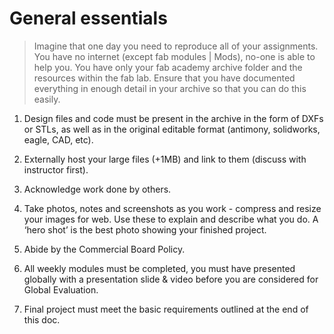 # General essentials

> Imagine that one day you need to reproduce all of your assignments. You have no internet (except fab modules | Mods), no-one is able to help you. You have only your fab academy archive folder and the resources within the fab lab. Ensure that you have documented everything in enough detail in your archive so that you can do this easily.


1. Design files and code must be present in the archive in the form of DXFs or STLs, as well as in the original editable format (antimony, solidworks, eagle, CAD, etc).

2. Externally host your large files (+1MB) and link to them (discuss with instructor first).

3. Acknowledge work done by others.

4. Take photos, notes and screenshots as you work - compress and resize your images for web. Use these to explain and describe what you do. A ‘hero shot’ is the best photo showing your finished project.

5. Abide by the Commercial Board Policy.

6. All weekly modules must be completed, you must have presented globally with a presentation slide & video before you are considered for Global Evaluation.

7. Final project must meet the basic requirements outlined at the end of this doc.


